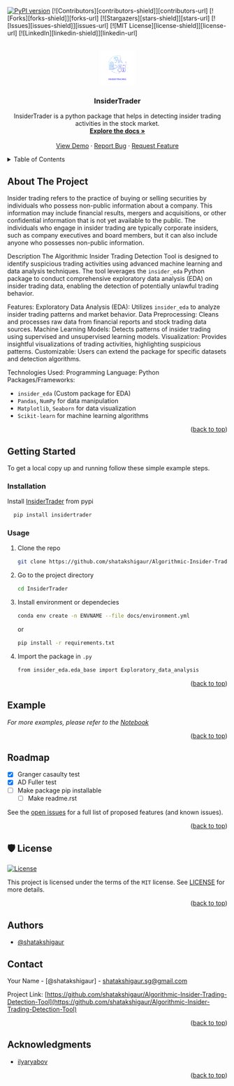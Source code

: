 <a name="readme-top"></a>

<!-- PROJECT SHIELDS -->
<!--
*** I'm using markdown "reference style" links for readability.
*** Reference links are enclosed in brackets [ ] instead of parentheses ( ).
*** See the bottom of this document for the declaration of the reference variables
*** for contributors-url, forks-url, etc. This is an optional, concise syntax you may use.
*** https://www.markdownguide.org/basic-syntax/#reference-style-links
-->

[![PyPI version](https://badge.fury.io/py/insidertrader.svg)](https://badge.fury.io/py/insidertrader)
[![Contributors][contributors-shield]][contributors-url]
[![Forks][forks-shield]][forks-url]
[![Stargazers][stars-shield]][stars-url]
[![Issues][issues-shield]][issues-url]
[![MIT License][license-shield]][license-url]
[![LinkedIn][linkedin-shield]][linkedin-url]

<!-- PROJECT LOGO -->
<br />
<div align="center">
  <a href="https://github.com/tuhinmallick/InsiderTrader">
    <img src="docs/images/logo.jpg" alt="Logo" width="80" height="80">
  </a>

<h3 align="center">InsiderTrader</h3>

  <p align="center">
    InsiderTrader is a python package that helps in detecting insider trading activities in the stock market.
    <br />
    <a href="https://github.com/shatakshigaur/Algorithmic-Insider-Trading-Detection-Tool"><strong>Explore the docs »</strong></a>
    <br />
    <br />
    <a href="https://github.com/shatakshigaur/Algorithmic-Insider-Trading-Detection-Tool/blob/main/notebooks/Insider_trading_analysis.ipynb">View Demo</a>
    ·
    <a href="https://github.com/shatakshigaur/Algorithmic-Insider-Trading-Detection-Tool/issues">Report Bug</a>
    ·
    <a href="https://github.com/shatakshigaur/Algorithmic-Insider-Trading-Detection-Tool/issues">Request Feature</a>
  </p>
</div>

<!-- TABLE OF CONTENTS -->
<details>
  <summary>Table of Contents</summary>
  <ol>
    <li>
      <a href="#about-the-project">About The Project</a>
      <ul>
        <li><a href="#built-with">Built With</a></li>
      </ul>
    </li>
    <li>
      <a href="#getting-started">Getting Started</a>
      <ul>
        <li><a href="#prerequisites">Prerequisites</a></li>
        <li><a href="#installation">Installation</a></li>
      </ul>
    </li>
    <li><a href="#usage">Usage</a></li>
    <li><a href="#roadmap">Roadmap</a></li>
    <li><a href="#license">License</a></li>
    <li><a href="#contact">Contact</a></li>
    <li><a href="#acknowledgments">Acknowledgments</a></li>
  </ol>
</details>

<!-- ABOUT THE PROJECT -->

## About The Project

Insider trading refers to the practice of buying or selling securities by individuals who possess non-public information about a company. This information may include financial results, mergers and acquisitions, or other confidential information that is not yet available to the public. The individuals who engage in insider trading are typically corporate insiders, such as company executives and board members, but it can also include anyone who possesses non-public information.

Description
The Algorithmic Insider Trading Detection Tool is designed to identify suspicious trading activities using advanced machine learning and data analysis techniques. The tool leverages the `insider_eda` Python package to conduct comprehensive exploratory data analysis (EDA) on insider trading data, enabling the detection of potentially unlawful trading behavior.

Features:
Exploratory Data Analysis (EDA): Utilizes `insider_eda` to analyze insider trading patterns and market behavior.
Data Preprocessing: Cleans and processes raw data from financial reports and stock trading data sources.
Machine Learning Models: Detects patterns of insider trading using supervised and unsupervised learning models.
Visualization: Provides insightful visualizations of trading activities, highlighting suspicious patterns.
Customizable: Users can extend the package for specific datasets and detection algorithms.

Technologies Used:
Programming Language: Python
Packages/Frameworks:
  - `insider_eda` (Custom package for EDA)
  - `Pandas`, `NumPy` for data manipulation
  - `Matplotlib`, `Seaborn` for data visualization
  - `Scikit-learn` for machine learning algorithms


<p align="right">(<a href="#readme-top">back to top</a>)</p>

<!--
### Built With

* [![Next][Next.js]][Next-url]
* [![React][React.js]][React-url]
* [![Vue][Vue.js]][Vue-url]
* [![Angular][Angular.io]][Angular-url]
* [![Svelte][Svelte.dev]][Svelte-url]
* [![Laravel][Laravel.com]][Laravel-url]
* [![Bootstrap][Bootstrap.com]][Bootstrap-url]
* [![JQuery][JQuery.com]][JQuery-url]

<p align="right">(<a href="#readme-top">back to top</a>)</p> -->

<!-- GETTING STARTED -->

## Getting Started

To get a local copy up and running follow these simple example steps.

### Installation

Install [InsiderTrader](https://pypi.org/project/insidertrader/0.1.0/) from pypi

```bash
  pip install insidertrader
```


### Usage

1. Clone the repo
   ```bash
   git clone https://github.com/shatakshigaur/Algorithmic-Insider-Trading-Detection-Tool.git
   ```
2. Go to the project directory
   ```bash
   cd InsiderTrader
   ```
3. Install environment or dependecies
   ```bash
   conda env create -n ENVNAME --file docs/environment.yml
   ```
   or
   ```bash
   pip install -r requirements.txt
   ```
4. Import the package in `.py`
   ```bash
   from insider_eda.eda_base import Exploratory_data_analysis
   ```

<p align="right">(<a href="#readme-top">back to top</a>)</p>

<!-- USAGE EXAMPLES -->
## Example

_For more examples, please refer to the [Notebook](https://github.com/shatakshigaur/Algorithmic-Insider-Trading-Detection-Tool/blob/main/notebooks/Insider_trading_analysis.ipynb)_

<p align="right">(<a href="#readme-top">back to top</a>)</p>

<!-- ROADMAP -->

## Roadmap

- [x] Granger casaulty test
- [x] AD Fuller test
- [ ] Make package pip installable
  - [ ] Make readme.rst

See the [open issues](https://github.com/shatakshigaur/Algorithmic-Insider-Trading-Detection-Tool/issues) for a full list of proposed features (and known issues).

<p align="right">(<a href="#readme-top">back to top</a>)</p>

<!-- LICENSE -->

## 🛡 License

[![License](https://img.shields.io/github/license/tuhinmallick/InsiderTrader)](https://github.com/shatakshigaur/Algorithmic-Insider-Trading-Detection-Tool/blob/master/LICENSE)

This project is licensed under the terms of the `MIT` license. See [LICENSE](https://github.com/shatakshigaur/Algorithmic-Insider-Trading-Detection-Tool/blob/master/LICENSE) for more details.

<p align="right">(<a href="#readme-top">back to top</a>)</p>

## Authors

- [@shatakshigaur](https://www.github.com/shatakshigaur)

<!-- CONTACT -->

## Contact

Your Name - [@shatakshigaur] - shatakshigaur.sg@gmail.com

Project Link: [https://github.com/shatakshigaur/Algorithmic-Insider-Trading-Detection-Tool](https://github.com/shatakshigaur/Algorithmic-Insider-Trading-Detection-Tool)

<p align="right">(<a href="#readme-top">back to top</a>)</p>

<!-- ACKNOWLEDGMENTS -->

## Acknowledgments

- [ilyaryabov](https://www.kaggle.com/datasets/ilyaryabov/insider-trading-sp500-inside-info)

<p align="right">(<a href="#readme-top">back to top</a>)</p>

<!-- MARKDOWN LINKS & IMAGES -->
<!-- https://www.markdownguide.org/basic-syntax/#reference-style-links -->


